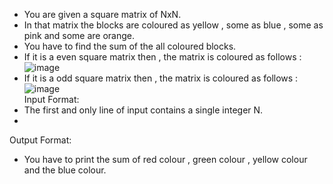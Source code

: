 - You are given a square matrix of NxN. 
- In that matrix the blocks are coloured as yellow , some as blue , some as pink and some are orange. 
- You have to find the sum of the all coloured blocks.
- If it is a even square matrix then , the matrix is coloured as follows :
![image](https://imgtr.ee/images/2023/10/06/80e814fcb9f0a7b63a39d6a078360e16.jpeg)
- If it is a odd square matrix then , the matrix is coloured as follows :
![image](https://imgtr.ee/images/2023/10/06/44fc69c8b04119c880611fd86a1949ec.jpeg)<br>
Input Format:
- The first and only line of input contains a single integer N.
- <br>
Output Format:
- You have to print the sum of red colour , green colour , yellow colour and the blue colour.
